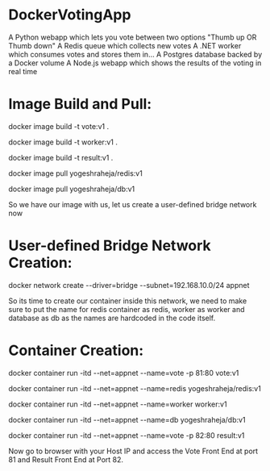 # DockerVotingApp

A Python webapp which lets you vote between two options "Thumb up OR Thumb down"
A Redis queue which collects new votes
A .NET worker which consumes votes and stores them in…
A Postgres database backed by a Docker volume
A Node.js webapp which shows the results of the voting in real time

Image Build and Pull:
=====================
docker image build -t vote:v1 .

docker image build -t worker:v1 .

docker image build -t result:v1 .

docker image pull yogeshraheja/redis:v1

docker image pull yogeshraheja/db:v1

So we have our image with us, let us create a user-defined bridge network now

User-defined Bridge Network Creation:
=====================================
docker network create --driver=bridge --subnet=192.168.10.0/24 appnet

So its time to create our container inside this network, we need to make sure to put the name for redis container as redis, worker as worker and database as db as the names are hardcoded in the code itself.

Container Creation:
===================
docker container run -itd --net=appnet --name=vote -p 81:80 vote:v1 

docker container run -itd --net=appnet --name=redis yogeshraheja/redis:v1

docker container run -itd --net=appnet --name=worker worker:v1

docker container run -itd --net=appnet --name=db yogeshraheja/db:v1

docker container run -itd --net=appnet --name=vote -p 82:80 result:v1

Now go to browser with your Host IP and access the Vote Front End at port 81 and Result Front End at Port 82.
